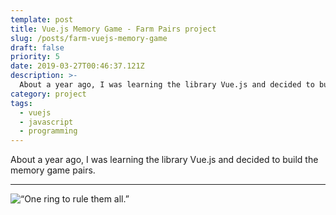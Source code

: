 ```yaml
---
template: post
title: Vue.js Memory Game - Farm Pairs project
slug: /posts/farm-vuejs-memory-game
draft: false
priority: 5
date: 2019-03-27T00:46:37.121Z
description: >-
  About a year ago, I was learning the library Vue.js and decided to build the memory game pairs.
category: project
tags:
  - vuejs
  - javascript
  - programming
---
```


About a year ago, I was learning the library Vue.js and decided to build the memory game pairs.

---

![“One ring to rule them all.”](/media/trello-gtd/06.png '“One ring to rule them all.”')
